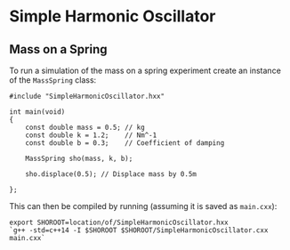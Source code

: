 # Simple Harmonic Oscillator
## Mass on a Spring
To run a simulation of the mass on a spring experiment create an instance of the `MassSpring` class:
```
#include "SimpleHarmonicOscillator.hxx"

int main(void)
{
    const double mass = 0.5; // kg
    const double k = 1.2;    // Nm^-1
    const double b = 0.3;    // Coefficient of damping
    
    MassSpring sho(mass, k, b);
    
    sho.displace(0.5); // Displace mass by 0.5m

};
```

This can then be compiled by running (assuming it is saved as `main.cxx`):

```
export SHOROOT=location/of/SimpleHarmonicOscillator.hxx
`g++ -std=c++14 -I $SHOROOT $SHOROOT/SimpleHarmonicOscillator.cxx main.cxx` 
